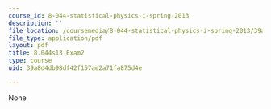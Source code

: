 ```yaml
---
course_id: 8-044-statistical-physics-i-spring-2013
description: ''
file_location: /coursemedia/8-044-statistical-physics-i-spring-2013/39a8d4db98df42f157ae2a71fa875d4e_MIT8_044S14_exam2_03.pdf
file_type: application/pdf
layout: pdf
title: 8.044s13 Exam2
type: course
uid: 39a8d4db98df42f157ae2a71fa875d4e

---
```

None